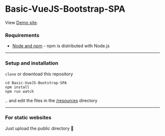 # Basic-VueJS-Bootstrap-SPA


View [Demo site](https://daniel-rees.github.io/Basic-VueJS-Bootstrap-SPA/).


### Requirements

- [Node and npm](https://nodejs.org/en/) - npm is distributed with Node.js

----

### Setup and installation

`clone` or download this repository
```
cd Basic-VueJS-Bootstrap-SPA
npm install
npm run watch
```
.. and edit the files in the [/resources](resources) directory

----

### For static websites

Just upload the public directory  :slightly_smiling_face:
